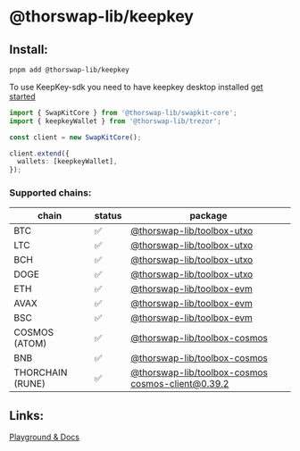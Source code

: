 # @thorswap-lib/keepkey

## Install:

```bash
pnpm add @thorswap-lib/keepkey
```

To use KeepKey-sdk you need to have keepkey desktop installed [get started](https://keepkey.com/get-started)

```ts
import { SwapKitCore } from '@thorswap-lib/swapkit-core';
import { keepkeyWallet } from '@thorswap-lib/trezor';

const client = new SwapKitCore();

client.extend({
  wallets: [keepkeyWallet],
});
```

### Supported chains:

| chain            | status | package                      |
| ---------------- | ------ | ---------------------------- |
| BTC              | ✅     | [@thorswap-lib/toolbox-utxo](../toolbox-utxo/README.md)                          |
| LTC              | ✅     | [@thorswap-lib/toolbox-utxo](../toolbox-utxo/README.md)                          |
| BCH              | ✅     | [@thorswap-lib/toolbox-utxo](../toolbox-utxo/README.md)                          |
| DOGE             | ✅     | [@thorswap-lib/toolbox-utxo](../toolbox-utxo/README.md)                          |
| ETH              | ✅     | [@thorswap-lib/toolbox-evm](../toolbox-evm/README.md)                            |
| AVAX             | ✅     | [@thorswap-lib/toolbox-evm](../toolbox-evm/README.md)                            |
| BSC              | ✅     | [@thorswap-lib/toolbox-evm](../toolbox-evm/README.md)                            |
| COSMOS (ATOM)    | ✅     | [@thorswap-lib/toolbox-cosmos](../toolbox-cosmos/README.md)                      |
| BNB              | ✅     | [@thorswap-lib/toolbox-cosmos](../toolbox-cosmos/README.md)                      |
| THORCHAIN (RUNE) | ✅     | [@thorswap-lib/toolbox-cosmos](../toolbox-cosmos/README.md) cosmos-client@0.39.2 |

## Links:

[Playground & Docs](https://github.com/BitHighlander/keepkey-template)
